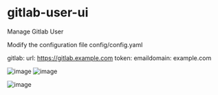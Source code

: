 # gitlab-user-ui
Manage Gitlab User

Modify the configuration file config/config.yaml

gitlab:
  url: https://gitlab.example.com
  token: <token>
  emaildomain: example.com
 
![image](https://user-images.githubusercontent.com/95895072/146724195-b51f6766-f005-4ab1-8095-fe938f5164a3.png)
![image](https://user-images.githubusercontent.com/95895072/146724227-227a6edc-bd32-4e53-ba9a-391a57d178b0.png)

![image](https://user-images.githubusercontent.com/95895072/146724395-a4e24f26-f228-4b12-a102-8ee1bef0da62.png)
